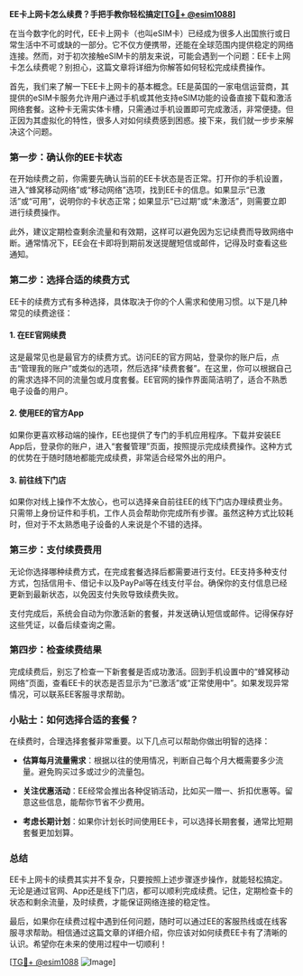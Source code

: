 **EE卡上网卡怎么续费？手把手教你轻松搞定[[TG💪+ @esim1088](https://t.me/s/esim1088)]**

在当今数字化的时代，EE卡上网卡（也叫eSIM卡）已经成为很多人出国旅行或日常生活中不可或缺的一部分。它不仅方便携带，还能在全球范围内提供稳定的网络连接。然而，对于初次接触eSIM卡的朋友来说，可能会遇到一个问题：EE卡上网卡怎么续费呢？别担心，这篇文章将详细为你解答如何轻松完成续费操作。

首先，我们来了解一下EE卡上网卡的基本概念。EE是英国的一家电信运营商，其提供的eSIM卡服务允许用户通过手机或其他支持eSIM功能的设备直接下载和激活网络套餐。这种卡无需实体卡槽，只需通过手机设置即可完成激活，非常便捷。但正因为其虚拟化的特性，很多人对如何续费感到困惑。接下来，我们就一步步来解决这个问题。

### **第一步：确认你的EE卡状态**
在开始续费之前，你需要先确认当前的EE卡状态是否正常。打开你的手机设置，进入“蜂窝移动网络”或“移动网络”选项，找到EE卡的信息。如果显示“已激活”或“可用”，说明你的卡状态正常；如果显示“已过期”或“未激活”，则需要立即进行续费操作。

此外，建议定期检查剩余流量和有效期，这样可以避免因为忘记续费而导致网络中断。通常情况下，EE会在卡即将到期前发送提醒短信或邮件，记得及时查看这些通知。

### **第二步：选择合适的续费方式**
EE卡的续费方式有多种选择，具体取决于你的个人需求和使用习惯。以下是几种常见的续费途径：

#### **1. 在EE官网续费**
这是最常见也是最官方的续费方式。访问EE的官方网站，登录你的账户后，点击“管理我的账户”或类似的选项，然后选择“续费套餐”。在这里，你可以根据自己的需求选择不同的流量包或月度套餐。EE官网的操作界面简洁明了，适合不熟悉电子设备的用户。

#### **2. 使用EE的官方App**
如果你更喜欢移动端的操作，EE也提供了专门的手机应用程序。下载并安装EE App后，登录你的账户，进入“套餐管理”页面，按照提示完成续费操作。这种方式的优势在于随时随地都能完成续费，非常适合经常外出的用户。

#### **3. 前往线下门店**
如果你对线上操作不太放心，也可以选择亲自前往EE的线下门店办理续费业务。只需带上身份证件和手机，工作人员会帮助你完成所有步骤。虽然这种方式比较耗时，但对于不太熟悉电子设备的人来说是个不错的选择。

### **第三步：支付续费费用**
无论你选择哪种续费方式，在完成套餐选择后都需要进行支付。EE支持多种支付方式，包括信用卡、借记卡以及PayPal等在线支付平台。确保你的支付信息已经更新到最新状态，以免因支付失败导致续费失败。

支付完成后，系统会自动为你激活新的套餐，并发送确认短信或邮件。记得保存好这些凭证，以备后续查询之需。

### **第四步：检查续费结果**
完成续费后，别忘了检查一下新套餐是否成功激活。回到手机设置中的“蜂窝移动网络”页面，查看EE卡的状态是否显示为“已激活”或“正常使用中”。如果发现异常情况，可以联系EE客服寻求帮助。

### **小贴士：如何选择合适的套餐？**
在续费时，合理选择套餐非常重要。以下几点可以帮助你做出明智的选择：

- **估算每月流量需求**：根据以往的使用情况，判断自己每个月大概需要多少流量。避免购买过多或过少的流量包。
  
- **关注优惠活动**：EE经常会推出各种促销活动，比如买一赠一、折扣优惠等。留意这些信息，能帮你节省不少费用。
  
- **考虑长期计划**：如果你计划长时间使用EE卡，可以选择长期套餐，通常比短期套餐更加划算。

### **总结**
EE卡上网卡的续费其实并不复杂，只要按照上述步骤逐步操作，就能轻松搞定。无论是通过官网、App还是线下门店，都可以顺利完成续费。记住，定期检查卡的状态和剩余流量，及时续费，才能保证网络连接的稳定性。

最后，如果你在续费过程中遇到任何问题，随时可以通过EE的客服热线或在线客服寻求帮助。相信通过这篇文章的详细介绍，你应该对如何续费EE卡有了清晰的认识。希望你在未来的使用过程中一切顺利！

[[TG💪+ @esim1088](https://t.me/s/esim1088) ![Image](https://i.postimg.cc/4NQfJmqS/Snipaste-2025-05-13-00-14-12.png)]